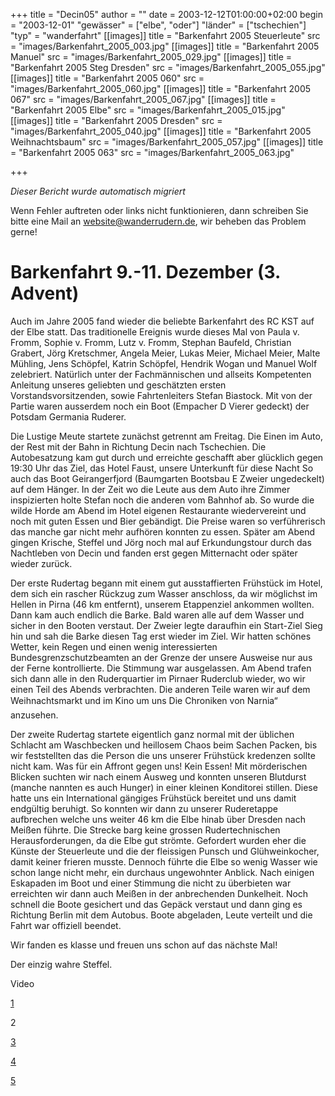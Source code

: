 +++
title = "Decin05"
author = ""
date = 2003-12-12T01:00:00+02:00
begin = "2003-12-01"
"gewässer" = ["elbe", "oder"]
"länder" = ["tschechien"]
"typ" = "wanderfahrt"
[[images]]
title = "Barkenfahrt 2005 Steuerleute"
src = "images/Barkenfahrt_2005_003.jpg"
[[images]]
title = "Barkenfahrt 2005 Manuel"
src = "images/Barkenfahrt_2005_029.jpg"
[[images]]
title = "Barkenfahrt 2005 Steg Dresden"
src = "images/Barkenfahrt_2005_055.jpg"
[[images]]
title = "Barkenfahrt 2005 060"
src = "images/Barkenfahrt_2005_060.jpg"
[[images]]
title = "Barkenfahrt 2005 067"
src = "images/Barkenfahrt_2005_067.jpg"
[[images]]
title = "Barkenfahrt 2005 Elbe"
src = "images/Barkenfahrt_2005_015.jpg"
[[images]]
title = "Barkenfahrt 2005 Dresden"
src = "images/Barkenfahrt_2005_040.jpg"
[[images]]
title = "Barkenfahrt 2005 Weihnachtsbaum"
src = "images/Barkenfahrt_2005_057.jpg"
[[images]]
title = "Barkenfahrt 2005 063"
src = "images/Barkenfahrt_2005_063.jpg"

+++


*Dieser Bericht wurde automatisch migriert*

Wenn Fehler auftreten oder links nicht funktionieren, dann schreiben Sie bitte eine Mail an website@wanderrudern.de, wir beheben das Problem gerne!



# Barkenfahrt 9.-11. Dezember (3. Advent)


Auch im Jahre 2005 fand wieder die beliebte Barkenfahrt des RC KST auf der Elbe statt. Das traditionelle Ereignis wurde dieses Mal von Paula v. Fromm, Sophie v. Fromm, Lutz v. Fromm, Stephan Baufeld, Christian Grabert, Jörg Kretschmer, Angela Meier, Lukas Meier, Michael Meier, Malte Mühling, Jens Schöpfel, Katrin Schöpfel, Hendrik Wogan und Manuel Wolf zelebriert. Natürlich unter der Fachmännischen und allseits Kompetenten Anleitung unseres geliebten und geschätzten ersten Vorstandsvorsitzenden, sowie Fahrtenleiters Stefan Biastock. Mit von der Partie waren ausserdem noch ein Boot (Empacher D Vierer gedeckt) der Potsdam Germania Ruderer.

Die Lustige Meute startete zunächst getrennt am Freitag. Die Einen im Auto, der Rest mit der Bahn in Richtung Decin nach Tschechien. Die Autobesatzung kam gut durch und erreichte geschafft aber glücklich gegen 19:30 Uhr das Ziel, das Hotel Faust, unsere Unterkunft für diese Nacht So auch das Boot Geirangerfjord (Baumgarten Bootsbau E Zweier ungedeckelt) auf dem Hänger. In der Zeit wo die Leute aus dem Auto ihre Zimmer inspizierten holte Stefan noch die anderen vom Bahnhof ab. So wurde die wilde Horde am Abend im Hotel eigenen Restaurante wiedervereint und noch mit guten Essen und Bier gebändigt. Die Preise waren so verführerisch das manche gar nicht mehr aufhören konnten zu essen. Später am Abend gingen Krische, Steffel und Jörg noch mal auf Erkundungstour durch das Nachtleben von Decin und fanden erst gegen Mitternacht oder später wieder zurück.

Der erste Rudertag begann mit einem gut ausstaffierten Frühstück im Hotel, dem sich ein rascher Rückzug zum Wasser anschloss, da wir möglichst im Hellen in Pirna (46 km entfernt), unserem Etappenziel ankommen wollten. Dann kam auch endlich die Barke. Bald waren alle auf dem Wasser und sicher in den Booten verstaut. Der Zweier legte daraufhin ein Start-Ziel Sieg hin und sah die Barke diesen Tag erst wieder im Ziel. Wir hatten schönes Wetter, kein Regen und einen wenig interessierten Bundesgrenzschutzbeamten an der Grenze der unsere Ausweise nur aus der Ferne kontrollierte. Die Stimmung war ausgelassen. Am Abend trafen sich dann alle in den Ruderquartier im Pirnaer Ruderclub wieder, wo wir einen Teil des Abends verbrachten. Die anderen Teile waren wir auf dem Weihnachtsmarkt und im Kino um uns Die Chroniken von Narnia“ anzusehen.

Der zweite Rudertag startete eigentlich ganz normal mit der üblichen Schlacht am Waschbecken und heillosem Chaos beim Sachen Packen, bis wir feststellten das die Person die uns unserer Frühstück kredenzen sollte nicht kam. Was für ein Affront gegen uns! Kein Essen! Mit mörderischen Blicken suchten wir nach einem Ausweg und konnten unseren Blutdurst (manche nannten es auch Hunger) in einer kleinen Konditorei stillen. Diese hatte uns ein International gängiges Frühstück bereitet und uns damit endgültig beruhigt. So konnten wir dann zu unserer Ruderetappe aufbrechen welche uns weiter 46 km die Elbe hinab über Dresden nach Meißen führte. Die Strecke barg keine grossen Rudertechnischen Herausforderungen, da die Elbe gut strömte. Gefordert wurden eher die Künste der Steuerleute und die der fleissigen Punsch und Glühweinkocher, damit keiner frieren musste. Dennoch führte die Elbe so wenig Wasser wie schon lange nicht mehr, ein durchaus ungewohnter Anblick. Nach einigen Eskapaden im Boot und einer Stimmung die nicht zu überbieten war erreichten wir dann auch Meißen in der anbrechenden Dunkelheit. Noch schnell die Boote gesichert und das Gepäck verstaut und dann ging es Richtung Berlin mit dem Autobus. Boote abgeladen, Leute verteilt und die Fahrt war offiziell beendet.

Wir fanden es klasse und freuen uns schon auf das nächste Mal!

Der einzig wahre Steffel.

Video

[1](/berichte/2005/decin05_1)

2

[3](/berichte/2005/decin05_3)

[4](/berichte/2005/decin05_4)

[5](/berichte/2005/decin05_pirna)